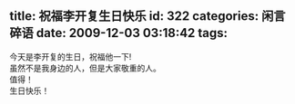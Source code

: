 title: 祝福李开复生日快乐
id: 322
categories: 闲言碎语
date: 2009-12-03 03:18:42
tags:
---

今天是李开复的生日，祝福他一下!
</br>虽然不是我身边的人，但是大家敬重的人。
</br>值得！
</br>生日快乐！
